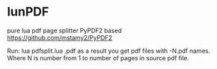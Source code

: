 # lunPDF
pure lua pdf page splitter
PyPDF2 based 
https://github.com/mstamy2/PyPDF2

Run:
lua pdfsplit.lua <YOURNAME>.pdf
as a result you get pdf files with <YOURNAME>-N.pdf names. Where N is number from 1 to number of pages in source pdf file.
